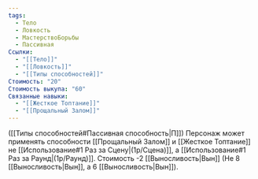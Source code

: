 ```yaml
---
tags:
  - Тело
  - Ловкость
  - МастерствоБорьбы
  - Пассивная
Ссылки:
  - "[[Тело]]"
  - "[[Ловкость]]"
  - "[[Типы способностей]]"
Стоимость: "20"
Стоимость выкупа: "60"
Связанные навыки:
  - "[[Жесткое Топтание]]"
  - "[[Прощальный Залом]]"
---
```

([[Типы способностей#Пассивная способность|П]]) Персонаж может применять способности [[Прощальный Залом]] и [[Жесткое Топтание]] не [[Использование#1 Раз за Сцену|(1р/Сцена)]], а [[Использование#1 Раз за Раунд|(1р/Раунд)]].
Стоимость -2 [[Выносливость|Вын]] (Не 8 [[Выносливость|Вын]], а 6 [[Выносливость|Вын]]).
